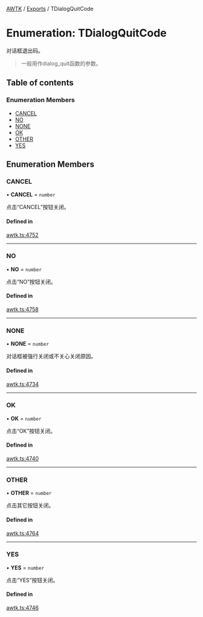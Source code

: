 [AWTK](../README.md) / [Exports](../modules.md) / TDialogQuitCode

# Enumeration: TDialogQuitCode

对话框退出码。

> 一般用作dialog_quit函数的参数。

## Table of contents

### Enumeration Members

- [CANCEL](TDialogQuitCode.md#cancel)
- [NO](TDialogQuitCode.md#no)
- [NONE](TDialogQuitCode.md#none)
- [OK](TDialogQuitCode.md#ok)
- [OTHER](TDialogQuitCode.md#other)
- [YES](TDialogQuitCode.md#yes)

## Enumeration Members

### CANCEL

• **CANCEL** = `number`

点击“CANCEL”按钮关闭。

#### Defined in

[awtk.ts:4752](https://github.com/zlgopen/awtk-binding/blob/25012c6/tools/code_gen/js/output/awtk.ts#L4752)

___

### NO

• **NO** = `number`

点击“NO”按钮关闭。

#### Defined in

[awtk.ts:4758](https://github.com/zlgopen/awtk-binding/blob/25012c6/tools/code_gen/js/output/awtk.ts#L4758)

___

### NONE

• **NONE** = `number`

对话框被强行关闭或不关心关闭原因。

#### Defined in

[awtk.ts:4734](https://github.com/zlgopen/awtk-binding/blob/25012c6/tools/code_gen/js/output/awtk.ts#L4734)

___

### OK

• **OK** = `number`

点击“OK”按钮关闭。

#### Defined in

[awtk.ts:4740](https://github.com/zlgopen/awtk-binding/blob/25012c6/tools/code_gen/js/output/awtk.ts#L4740)

___

### OTHER

• **OTHER** = `number`

点击其它按钮关闭。

#### Defined in

[awtk.ts:4764](https://github.com/zlgopen/awtk-binding/blob/25012c6/tools/code_gen/js/output/awtk.ts#L4764)

___

### YES

• **YES** = `number`

点击“YES”按钮关闭。

#### Defined in

[awtk.ts:4746](https://github.com/zlgopen/awtk-binding/blob/25012c6/tools/code_gen/js/output/awtk.ts#L4746)
